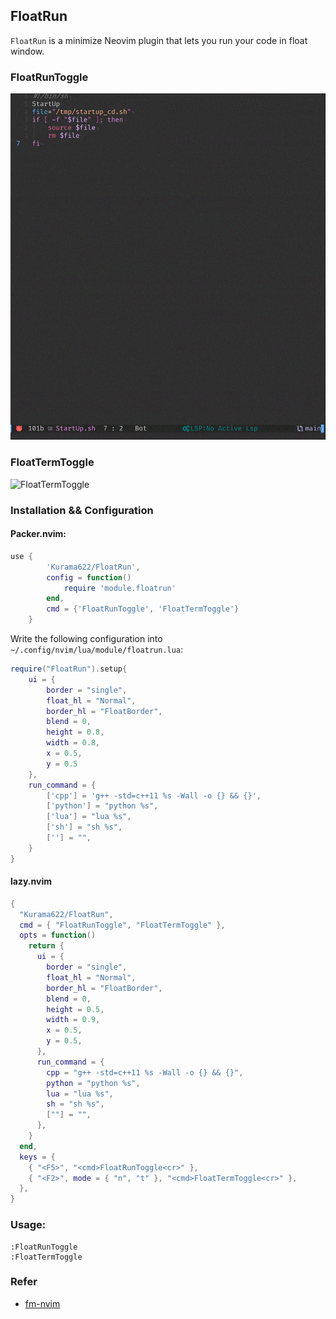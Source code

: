 ## FloatRun
`FloatRun` is a minimize Neovim plugin that lets you run your code in float window.

### FloatRunToggle
![FloatRunToggle](https://github.com/Kurama622/screenshot/blob/master/FloatRunToggle.gif)

### FloatTermToggle
![FloatTermToggle](https://github.com/Kurama622/screenshot/blob/master/FloatTermToggle.gif)

### Installation && Configuration
####  Packer.nvim:
```lua
use {
        'Kurama622/FloatRun',
        config = function()
            require 'module.floatrun'
        end,
        cmd = {'FloatRunToggle', 'FloatTermToggle'}
    }
```

Write the following configuration into `~/.config/nvim/lua/module/floatrun.lua`:
```lua
require("FloatRun").setup{
    ui = {
        border = "single",
        float_hl = "Normal",
        border_hl = "FloatBorder",
        blend = 0,
        height = 0.8,
        width = 0.8,
        x = 0.5,
        y = 0.5
    },
    run_command = {
        ['cpp'] = 'g++ -std=c++11 %s -Wall -o {} && {}',
        ['python'] = "python %s",
        ['lua'] = "lua %s",
        ['sh'] = "sh %s",
        [''] = "",
    }
}
```

#### lazy.nvim

```lua
{
  "Kurama622/FloatRun",
  cmd = { "FloatRunToggle", "FloatTermToggle" },
  opts = function()
    return {
      ui = {
        border = "single",
        float_hl = "Normal",
        border_hl = "FloatBorder",
        blend = 0,
        height = 0.5,
        width = 0.9,
        x = 0.5,
        y = 0.5,
      },
      run_command = {
        cpp = "g++ -std=c++11 %s -Wall -o {} && {}",
        python = "python %s",
        lua = "lua %s",
        sh = "sh %s",
        [""] = "",
      },
    }
  end,
  keys = {
    { "<F5>", "<cmd>FloatRunToggle<cr>" },
    { "<F2>", mode = { "n", "t" }, "<cmd>FloatTermToggle<cr>" },
  },
}
```

### Usage:

```
:FloatRunToggle
:FloatTermToggle
```

### Refer
- [fm-nvim](https://github.com/is0n/fm-nvim/)
